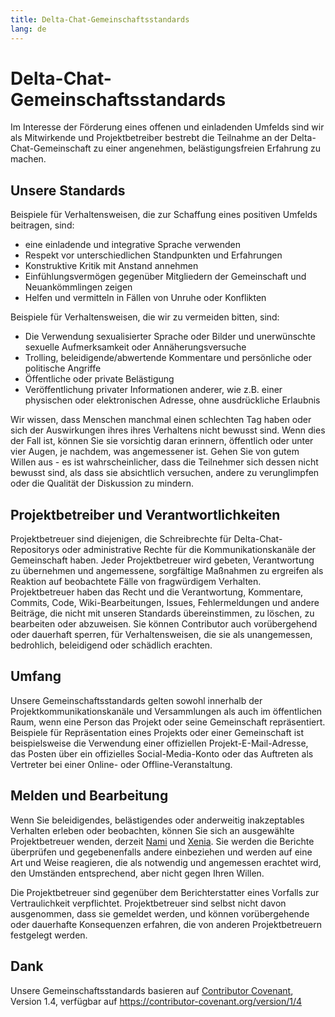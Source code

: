 ```yaml
---
title: Delta-Chat-Gemeinschaftsstandards
lang: de
---
```


# Delta-Chat-Gemeinschaftsstandards

Im Interesse der Förderung eines offenen und einladenden Umfelds sind wir als Mitwirkende und Projektbetreiber bestrebt die Teilnahme an der Delta-Chat-Gemeinschaft zu einer angenehmen, belästigungsfreien Erfahrung zu machen.


## Unsere Standards

Beispiele für Verhaltensweisen, die zur Schaffung eines positiven Umfelds beitragen, sind:

* eine einladende und integrative Sprache verwenden
* Respekt vor unterschiedlichen Standpunkten und Erfahrungen
* Konstruktive Kritik mit Anstand annehmen
* Einfühlungsvermögen gegenüber Mitgliedern der Gemeinschaft und Neuankömmlingen zeigen
* Helfen und vermitteln in Fällen von Unruhe oder Konflikten

Beispiele für Verhaltensweisen, die wir zu vermeiden bitten, sind:

* Die Verwendung sexualisierter Sprache oder Bilder und unerwünschte sexuelle Aufmerksamkeit oder Annäherungsversuche
* Trolling, beleidigende/abwertende Kommentare und persönliche oder politische Angriffe
* Öffentliche oder private Belästigung
* Veröffentlichung privater Informationen anderer, wie z.B. einer physischen oder elektronischen Adresse, ohne ausdrückliche Erlaubnis

Wir wissen, dass Menschen manchmal einen schlechten Tag haben oder sich der Auswirkungen ihres ihres Verhaltens nicht bewusst sind. Wenn dies der Fall ist, können Sie sie vorsichtig daran erinnern, öffentlich oder unter vier Augen, je nachdem, was angemessener ist. Gehen Sie von gutem Willen aus - es ist wahrscheinlicher, dass die Teilnehmer sich dessen nicht bewusst sind, als dass sie absichtlich versuchen, andere zu verunglimpfen oder die Qualität der Diskussion zu mindern.


## Projektbetreiber und Verantwortlichkeiten

Projektbetreuer sind diejenigen, die Schreibrechte für Delta-Chat-Repositorys oder administrative Rechte für die Kommunikationskanäle der Gemeinschaft haben. Jeder Projektbetreuer wird gebeten, Verantwortung zu übernehmen und angemessene, sorgfältige Maßnahmen zu ergreifen als Reaktion auf beobachtete Fälle von fragwürdigem Verhalten. Projektbetreuer haben das Recht und die Verantwortung, Kommentare, Commits, Code, Wiki-Bearbeitungen, Issues, Fehlermeldungen und andere Beiträge, die nicht mit unseren Standards übereinstimmen, zu löschen, zu bearbeiten oder abzuweisen. Sie können Contributor auch vorübergehend oder dauerhaft sperren, für Verhaltensweisen, die sie als unangemessen, bedrohlich, beleidigend oder schädlich erachten.

## Umfang

Unsere Gemeinschaftsstandards gelten sowohl innerhalb der Projektkommunikationskanäle und Versammlungen als auch im öffentlichen Raum, wenn eine Person das Projekt oder seine Gemeinschaft repräsentiert. Beispiele für Repräsentation eines Projekts oder einer Gemeinschaft ist beispielsweise die Verwendung einer offiziellen Projekt-E-Mail-Adresse, das Posten über ein offizielles Social-Media-Konto oder das Auftreten als Vertreter bei einer Online- oder Offline-Veranstaltung.

## Melden und Bearbeitung

Wenn Sie beleidigendes, belästigendes oder anderweitig inakzeptables Verhalten erleben oder beobachten, können Sie sich an ausgewählte Projektbetreuer wenden, derzeit [Nami](mailto:missytake@systemli.org) und [Xenia](mailto:ksenia@transcyberian.org). Sie werden die Berichte überprüfen und gegebenenfalls andere einbeziehen und werden auf eine Art und Weise reagieren, die als notwendig und angemessen erachtet wird, den Umständen entsprechend, aber nicht gegen Ihren Willen.

Die Projektbetreuer sind gegenüber dem Berichterstatter eines Vorfalls zur Vertraulichkeit verpflichtet. Projektbetreuer sind selbst nicht davon ausgenommen, dass sie gemeldet werden, und können vorübergehende oder dauerhafte Konsequenzen erfahren, die von anderen Projektbetreuern festgelegt werden.


## Dank

Unsere Gemeinschaftsstandards basieren auf [Contributor Covenant](https://contributor-covenant.org), Version 1.4, verfügbar auf <https://contributor-covenant.org/version/1/4>
